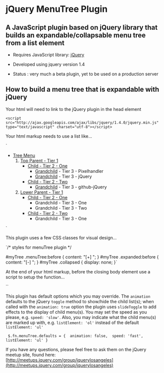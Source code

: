 jQuery MenuTree Plugin
================================

A JavaScript plugin based on jQuery library that builds an expandable/collapsable menu tree from a list element
---------------------------------------
* Requires JavaScript library: [jQuery](http://jquery.com/)

* Developed using jquery version 1.4

* Status : very much a beta plugin, yet to be used on a production server

How to build a menu tree that is expandable with jQuery
-----------------------------

Your html will need to link to the jQuery plugin in the head element

`<script src="http://ajax.googleapis.com/ajax/libs/jquery/1.4.0/jquery.min.js" type="text/javascript" charset="utf-8"></script>`

Your html markup needs to use a list like...

`<ul id="myTree">
	<li><a href="#">Tree Menu</a>
		<ol>
			<li><a href="#">Top Parent - Tier 1</a>
				<ul>
					<li><a href="#">Child - Tier 2 - One</a>
						<ul>
							<li><a href="http://pixelhandler.com">Grandchild</a> - Tier 3 - Pixelhandler</li>
							<li><a href="http://jquery.com">Grandchild</a> - Tier 3 - jQuery</li>
						</ul>
					</li>
					<li><a href="#">Child - Tier 2 - Two</a>
						<ul>
							<li><a href="http://github.com/jquery/jquery/">Grandchild</a> - Tier 3 - github-jQuery</li>
						</ul>
					</li>
				</ul>
			</li>
			<li><a href="#">Lower Parent - Tier 1</a>
				<ul>
					<li><a href="#">Child - Tier 2 - One</a>
						<ul>
							<li>Grandchild - Tier 3 - One</li>
							<li>Grandchild - Tier 3 - Two</li>
						</ul>
					</li>
					<li><a href="#">Child - Tier 2 - Two</a>
						<ul>
							<li>Grandchild - Tier 3 - One</li>
						</ul>
					</li>
				</ul>
			</li>
		</ol>
	</li>
</ul>`

This plugin uses a few CSS classes for visual design...

`/* styles for menuTree plugin */

#myTree .menuTree:before {
	content: "[+] ";
}
#myTree .expanded:before {
	content: "[-] ";
}
#myTree .collapsed {
	display: none;
}`

At the end of your html markup, before the closing body element use a script to setup the function...

`<script type="text/javascript" charset="utf-8">

$(document).ready(function() {
	
	$('#myTree').menuTree({
		animation: true
	});
	
});

</script>`

This plugin has default options which you may override. The `animation` defaults to the jQuery `toggle` method to show/hide the child list(s); when called with the `animation: true` option the plugin uses `slideToggle` to add effects to the display of child menu(s). You may set the speed as you please, e.g. `speed: 'slow'`. Also, you may indicate what the child menu(s) are marked up with, e.g. `listElement: 'ol'` instead of the default `listElement: 'ul'`

`
$.fn.menuTree.defaults = { 
	animation: false, 
	speed: 'fast',
	listElement: 'ul'
}`

If you have any questions, please feel free to ask them on the jQuery
meetup site, found here:  
[http://meetups.jquery.com/group/jquerylosangeles](http://meetups.jquery.com/group/jquerylosangeles)
